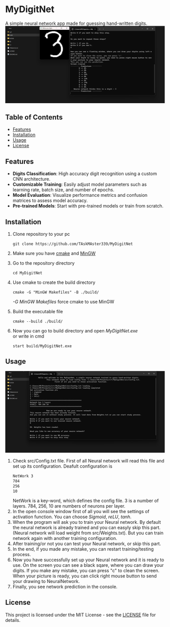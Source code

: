 # MyDigitNet
A simple neural network app made for guessing hand-written digits.
![screenshot2](/screenshots/example2.png)

## Table of Contents
- [Features](#features)
- [Installation](#installation)
- [Usage](#usage)
- [License](#license)
  
## Features

- **Digits Classification**: High accuracy digit recognition using a custom CNN architecture.
- **Customizable Training**: Easily adjust model parameters such as learning rate, batch size, and number of epochs.
- **Model Evaluation**: Visualize performance metrics and confusion matrices to assess model accuracy.
- **Pre-trained Models**: Start with pre-trained models or train from scratch.

## Installation

1. Clone repository to your pc
   
     ```
     git clone https://github.com/TAskMAster339/MyDigitNet
     ```
     
2. Make sure you have [cmake](https://cmake.org/) and [MinGW](https://www.mingw-w64.org/)
   
3. Go to the repository directory
   ```
   cd MyDigitNet
   ```
   
4. Use cmake to create the build directory
   
   ```
   cmake -G "MinGW Makefiles" -B ./build/
   ```
   
   *-G MinGW Makefiles* force cmake to use MinGW
5. Build the executable file

   ```
   cmake --build ./build/
   ```
   
6. Now you can go to build directory and open *MyDigitNet.exe* \
   or write in cmd

   ```
   start build/MyDigitNet.exe
   ```

## Usage
![screenshot1](/screenshots/example1.png)
1. Check src/Config.txt file. First of all Neural network will read this file and set up its configuration.
   Deafult configuration is
   ```
   NetWork 3
   784
   256
   10
   ```
   NetWork is a key-word, which defines the config file. 3 is a number of layers. 784, 256, 10 are numbers of neurons per layer.
2. In the open console window first of all you will see the settings of activation function. You can choose *Sigmoid*, *reLU*, *tanh*.
3. When the program will ask you to train your Neural network. By default the neural network is already trained and you can easyly skip this part. (Neural network will load weight from src/Weights.txt). But you can train network again with another training configuration.
4. After training/or not you can test your Neural network, or skip this part.
5. In the end, if you made any mistake, you can restart training/testing process.
6. Now you have successfully set up your Neural network and it is ready to use. On the screen you can see a black sqare, where you can draw your digits. If you make any mistake, you can press "c" to clean the screen. When your picture is ready, you can click right mouse button to send your drawing to NeuralNetwork.
7. Finally, you see network prediction in the console.

 ## License
This project is licensed under the MIT License - see the [LICENSE](/LICENSE) file for details.
